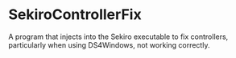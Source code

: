 # SekiroControllerFix
A program that injects into the Sekiro executable to fix controllers, particularly when using DS4Windows, not working correctly.
